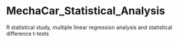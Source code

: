 # MechaCar_Statistical_Analysis
R statistical study, multiple linear regression analysis and statistical difference t-tests
